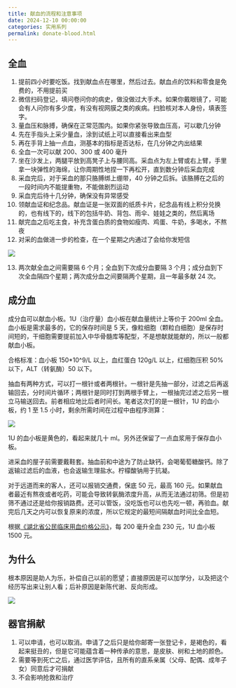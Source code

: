 ```yaml
---
title: 献血的流程和注意事项
date: 2024-12-10 00:00:00
categories: 实用系列
permalink: donate-blood.html
---
```


## 全血

1. 提前四小时要吃饭。找到献血点在哪里，然后过去。献血点的饮料和零食是免费的，不用提前买
2. 微信扫码登记，填问卷问你的病史，做没做过大手术。如果你戴眼镜了，可能会有人问你有多少度，有没有视网膜之类的疾病。扫脸核对本人身份，填表签字。
3. 量血压和脉搏，确保在正常范围内。如果你紧张导致血压高，可以歇几分钟
4. 先在手指头上采少量血，涂到试纸上可以直接看出来血型
5. 再在手背上抽一点血，测基本的指标是否达标，在几分钟之内出结果
6. 全血一次可以献 200、300 或 400 毫升
7. 坐在沙发上，两腿平放到高凳子上与腰同高。采血点为左上臂或右上臂，手里拿一块弹性的海绵，让你周期性地捏一下再松开，直到数分钟后采血完成
8. 采血完后，对于采血的那只胳膊绑上绷带，40 分钟之后拆。该胳膊在之后的一段时间内不能提重物，不能做剧烈运动
9. 采血完后待十几分钟，确保没有异常感受
10. 领献血证和纪念品。献血证是一张双面的纸质卡片，纪念品有线上积分兑换的，也有线下的，线下的包括牛奶、背包、雨伞、娃娃之类的，然后离场
11. 献完血之后吃主食，补充含蛋白质的食物如瘦肉、鸡蛋、牛奶，多喝水，不熬夜
12. 对采的血做进一步的检查，在一个星期之内通过了会给你发短信

<img src="/blog/images/donate-blood-1.webp">

13. 两次献全血之间需要隔 6 个月；全血到下次成分血要隔 3 个月；成分血到下次全血隔四个星期；两次成分血之间要隔两个星期，且一年最多献 24 次。

## 成分血

成分血可以献血小板。1U（治疗量）血小板在献血量统计上等价于 200ml 全血。血小板是需求最多的，它的保存时间是 5 天，像粒细胞（颗粒白细胞）是保存时间短的，干细胞需要提前加入中华骨髓库等配型，不是想献就能献的，所以一般都献血小板。

合格标准：血小板 150\*10^9/L 以上，血红蛋白 120g/L 以上，红细胞压积 50% 以下，ALT（转氨酶）50 以下。

抽血有两种方式，可以打一根针或者两根针。一根针是先抽一部分，过滤之后再返输回去，分时间片循环；两根针是同时打到两根手臂上，一根抽完过滤之后另一根立马输送回去。前者相应地比后者时间长。笔者这次打的是一根针，1U 的血小板，约 1 至 1.5 小时，剩余所需时间在过程中由程序测算：

<img src="/blog/images/platelet-collection.webp">

1U 的血小板是黄色的，看起来就几十 ml。另外还保留了一点血浆用于保存血小板。

进采血的屋子前需要戴鞋套。抽血前和中途为了防止缺钙，会喝葡萄糖酸钙。除了返输过滤后的血液，也会返输生理盐水。柠檬酸钠用于抗凝。

对于远道而来的客人，还可以报销交通费，保底 50 元，最高 160 元。如果献血者最近有熬夜或者吃药，可能会导致转氨酶浓度升高，从而无法通过初筛。但是初筛不通过还是给你报销路费。还可以管饭，没吃饭也可以也先吃一顿，再验血。献完后几天之内可以恢复原来的浓度，所以它规定的最短间隔献血时间比全血短。

根据[《湖北省公民临床用血价格公示》](https://www.whblood.org.cn/common/onlyArticle/565557196893458432)，每 200 毫升全血 230 元，1U 血小板 1500 元。

## 为什么

根本原因是助人为乐，补偿自己以前的愿望；直接原因是可以加学分，以及把这个经历写出来让别人看；后补原因是新陈代谢、反向形成。

<img src="/blog/images/donate-blood-2.webp">

## 器官捐献

1. 可以申请，也可以取消。申请了之后只是给你邮寄一张登记卡，是褐色的，看起来挺丑的，但是它可能蕴含着一种传承的意思，是皮肤、树和土地的颜色。
2. 需要等到死亡之后，通过医学评估，且所有的直系亲属（父母、配偶、成年子女）同意后才可捐献
3. 不会影响抢救和治疗
